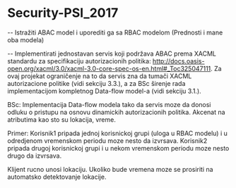 # Security-PSI_2017
-- Istražiti ABAC model i uporediti ga sa RBAC modelom (Prednosti i mane oba modela)

-- Implementirati jednostavan servis koji podržava ABAC prema XACML standardu za specifikaciju autorizacionih politika: http://docs.oasis-open.org/xacml/3.0/xacml-3.0-core-spec-os-en.html#_Toc325047111.
Za ovaj projekat ograničenje na to da servis zna da tumači XACML autorizacione politike (vidi sekciju 3.3.), a za BSc širenje rada implementacijom kompletnog Data-flow model-a (vidi sekciju 3.1.).

BSc: Implementacija Data-flow modela tako da servis moze da donosi odluku o pristupu na osnovu dinamickih autorizacionih politika.
Akcenat na atributima kao sto su lokacija, vreme. 

Primer: Korisnik1 pripada jednoj korisnickoj grupi (uloga u RBAC modelu) i u odredjenom vremenskom periodu moze nesto da izvrsava. 
Korisnik2 pripada drugoj korisnickoj grupi i u nekom vremenskom periodu moze nesto drugo da izvrsava. 

Klijent rucno unosi lokaciju. Ukoliko bude vremena moze se prosiriti na automatsko detektovanje lokacije.




